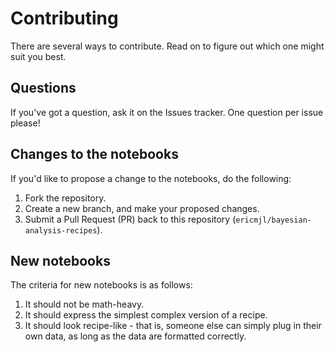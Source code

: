 # Contributing

There are several ways to contribute. Read on to figure out which one might suit you best.

## Questions

If you've got a question, ask it on the Issues tracker. One question per issue please!

## Changes to the notebooks

If you'd like to propose a change to the notebooks, do the following:

1. Fork the repository.
1. Create a new branch, and make your proposed changes.
1. Submit a Pull Request (PR) back to this repository (`ericmjl/bayesian-analysis-recipes`).

## New notebooks

The criteria for new notebooks is as follows:

1. It should not be math-heavy.
1. It should express the simplest complex version of a recipe.
1. It should look recipe-like - that is, someone else can simply plug in their own data, as long as the data are formatted correctly.
